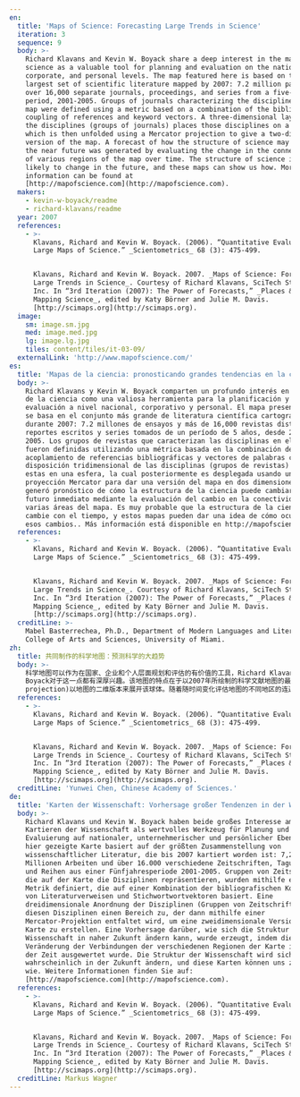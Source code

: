 ```yaml
---
en:
  title: 'Maps of Science: Forecasting Large Trends in Science'
  iteration: 3
  sequence: 9
  body: >-
    Richard Klavans and Kevin W. Boyack share a deep interest in the mapping of
    science as a valuable tool for planning and evaluation on the national,
    corporate, and personal levels. The map featured here is based on the
    largest set of scientific literature mapped by 2007: 7.2 million papers and
    over 16,000 separate journals, proceedings, and series from a five-year
    period, 2001-2005. Groups of journals characterizing the disciplines on the
    map were defined using a metric based on a combination of the bibliographic
    coupling of references and keyword vectors. A three-dimensional layout of
    the disciplines (groups of journals) places those disciplines on a sphere,
    which is then unfolded using a Mercator projection to give a two-dimensional
    version of the map. A forecast of how the structure of science may change in
    the near future was generated by evaluating the change in the connectedness
    of various regions of the map over time. The structure of science is very
    likely to change in the future, and these maps can show us how. More
    information can be found at
    [http://mapofscience.com](http://mapofscience.com).
  makers:
    - kevin-w-boyack/readme
    - richard-klavans/readme
  year: 2007
  references:
    - >-
      Klavans, Richard and Kevin W. Boyack. (2006). “Quantitative Evaluation of
      Large Maps of Science.” _Scientometrics_ 68 (3): 475-499.


      Klavans, Richard and Kevin W. Boyack. 2007. _Maps of Science: Forecasting
      Large Trends in Science_. Courtesy of Richard Klavans, SciTech Strategies,
      Inc. In “3rd Iteration (2007): The Power of Forecasts,” _Places & Spaces:
      Mapping Science_, edited by Katy Börner and Julie M. Davis.
      [http://scimaps.org](http://scimaps.org).
  image:
    sm: image.sm.jpg
    med: image.med.jpg
    lg: image.lg.jpg
    tiles: content/tiles/it-03-09/
  externalLink: 'http://www.mapofscience.com/'
es:
  title: 'Mapas de la ciencia: pronosticando grandes tendencias en la ciencia'
  body: >-
    Richard Klavans y Kevin W. Boyack comparten un profundo interés en el mapeo
    de la ciencia como una valiosa herramienta para la planificación y
    evaluación a nivel nacional, corporativo y personal. El mapa presentado aquí
    se basa en el conjunto más grande de literatura científica cartografiado
    durante 2007: 7.2 millones de ensayos y más de 16,000 revistas distintas,
    reportes escritos y series tomados de un período de 5 años, desde 2001 a
    2005. Los grupos de revistas que caracterizan las disciplinas en el mapa
    fueron definidas utilizando una métrica basada en la combinación del
    acoplamiento de referencias bibliográficas y vectores de palabras clave. Una
    disposición tridimensional de las disciplinas (grupos de revistas) ubica a
    estas en una esfera, la cual posteriormente es desplegada usando una
    proyección Mercator para dar una versión del mapa en dos dimensiones. Se
    generó pronóstico de cómo la estructura de la ciencia puede cambiar en el
    futuro inmediato mediante la evaluación del cambio en la conectividad entre
    varias áreas del mapa. Es muy probable que la estructura de la ciencia
    cambie con el tiempo, y estos mapas pueden dar una idea de cómo ocurrirán
    esos cambios.. Más información está disponible en http://mapofscience.com.
  references:
    - >-
      Klavans, Richard and Kevin W. Boyack. (2006). “Quantitative Evaluation of
      Large Maps of Science.” _Scientometrics_ 68 (3): 475-499.


      Klavans, Richard and Kevin W. Boyack. 2007. _Maps of Science: Forecasting
      Large Trends in Science_. Courtesy of Richard Klavans, SciTech Strategies,
      Inc. In “3rd Iteration (2007): The Power of Forecasts,” _Places & Spaces:
      Mapping Science_, edited by Katy Börner and Julie M. Davis.
      [http://scimaps.org](http://scimaps.org).
  creditLine: >-
    Mabel Basterrechea, Ph.D., Department of Modern Languages and Literatures,
    College of Arts and Sciences, University of Miami.
zh:
  title: 共同制作的科学地图：预测科学的大趋势
  body: >-
    科学地图可以作为在国家、企业和个人层面规划和评估的有价值的工具，Richard Klavans 和Kevin W.
    Boyack对于这一点都有深厚兴趣。该地图的特点在于以2007年所绘制的科学文献地图的最大集合为基础：标示了720万论文和超过1万6千个单独期刊、会议记录、以及为期5年（2001-2005）的数据集合。基于参考文献和关键词向量的文献耦合组合，该图谱使用一个衡量标准来定义地图上具有学科特征的期刊群体。学科（期刊群体）的三维布局将这些学科映射到一个球体上，利用墨卡托投影法(Mercator
    projection)以地图的二维版本来展开该球体。随着随时间变化评估地图的不同地区的连通性变化来对不久的未来科学结构可能变化进行预测。科学的结构很有可能在将来有所变化，且这些地图可以向我们展示它是如何变化的。更多的信息可以访问http://mapofscience.com。
  references:
    - >-
      Klavans, Richard and Kevin W. Boyack. (2006). “Quantitative Evaluation of
      Large Maps of Science.” _Scientometrics_ 68 (3): 475-499.


      Klavans, Richard and Kevin W. Boyack. 2007. _Maps of Science: Forecasting
      Large Trends in Science_. Courtesy of Richard Klavans, SciTech Strategies,
      Inc. In “3rd Iteration (2007): The Power of Forecasts,” _Places & Spaces:
      Mapping Science_, edited by Katy Börner and Julie M. Davis.
      [http://scimaps.org](http://scimaps.org).
  creditLine: 'Yunwei Chen, Chinese Academy of Sciences.'
de:
  title: 'Karten der Wissenschaft: Vorhersage großer Tendenzen in der Wissenschaft '
  body: >-
    Richard Klavans und Kevin W. Boyack haben beide großes Interesse am
    Kartieren der Wissenschaft als wertvolles Werkzeug für Planung und
    Evaluierung auf nationaler, unternehmerischer und persönlicher Ebene. Die
    hier gezeigte Karte basiert auf der größten Zusammenstellung von
    wissenschaftlicher Literatur, die bis 2007 kartiert worden ist: 7,2
    Millionen Arbeiten und über 16.000 verschiedene Zeitschriften, Tagungsbände
    und Reihen aus einer Fünfjahresperiode 2001-2005. Gruppen von Zeitschriften,
    die auf der Karte die Disziplinen repräsentieren, wurden mithilfe einer
    Metrik definiert, die auf einer Kombination der bibliografischen Kopplung
    von Literaturverweisen und Stichwortwortvektoren basiert. Eine
    dreidimensionale Anordnung der Disziplinen (Gruppen von Zeitschriften) weist
    diesen Disziplinen einen Bereich zu, der dann mithilfe einer
    Mercator-Projektion entfaltet wird, um eine zweidimensionale Version der
    Karte zu erstellen. Eine Vorhersage darüber, wie sich die Struktur der
    Wissenschaft in naher Zukunft ändern kann, wurde erzeugt, indem die
    Veränderung der Verbindungen der verschiedenen Regionen der Karte im Laufe
    der Zeit ausgewertet wurde. Die Struktur der Wissenschaft wird sich sehr
    wahrscheinlich in der Zukunft ändern, und diese Karten können uns zeigen,
    wie. Weitere Informationen finden Sie auf:
    [http://mapofscience.com](http://mapofscience.com).
  references:
    - >-
      Klavans, Richard and Kevin W. Boyack. (2006). “Quantitative Evaluation of
      Large Maps of Science.” _Scientometrics_ 68 (3): 475-499.


      Klavans, Richard and Kevin W. Boyack. 2007. _Maps of Science: Forecasting
      Large Trends in Science_. Courtesy of Richard Klavans, SciTech Strategies,
      Inc. In “3rd Iteration (2007): The Power of Forecasts,” _Places & Spaces:
      Mapping Science_, edited by Katy Börner and Julie M. Davis.
      [http://scimaps.org](http://scimaps.org).
  creditLine: Markus Wagner
---
```

